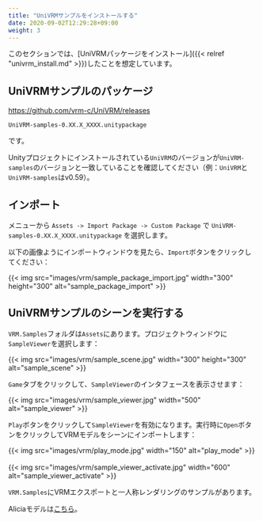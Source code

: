 ```yaml
---
title: "UniVRMサンプルをインストールする"
date: 2020-09-02T12:29:28+09:00
weight: 3
---
```


このセクションでは、[UniVRMパッケージをインストール]({{< relref "univrm_install.md" >}})したことを想定しています。

## UniVRMサンプルのパッケージ

https://github.com/vrm-c/UniVRM/releases

`UniVRM-samples-0.XX.X_XXXX.unitypackage`

です。

Unityプロジェクトにインストールされている`UniVRM`のバージョンが`UniVRM-samples`のバージョンと一致していることを確認してください（例：`UniVRM`と`UniVRM-samples`はv0.59）。

## インポート

メニューから `Assets -> Import Package -> Custom Package` で `UniVRM-samples-0.XX.X_XXXX.unitypackage` を選択します。

以下の画像ようにインポートウィンドウを見たら、`Import`ボタンをクリックしてください：

{{< img src="images/vrm/sample_package_import.jpg" width="300" height="300" alt="sample_package_import" >}}

## UniVRMサンプルのシーンを実行する

`VRM.Samples`フォルダは`Assets`にあります。プロジェクトウィンドウに`SampleViewer`を選択します：

{{< img src="images/vrm/sample_scene.jpg" width="300" height="300" alt="sample_scene" >}}

`Game`タブをクリックして、`SampleViewer`のインタフェースを表示させます：

{{< img src="images/vrm/sample_viewer.jpg" width="500" alt="sample_viewer" >}}

`Play`ボタンをクリックして`SampleViewer`を有効になります。実行時に`Open`ボタンをクリックしてVRMモデルをシーンにインポートします：

{{< img src="images/vrm/play_mode.jpg" width="150" alt="play_mode" >}}
<br>
<br>
{{< img src="images/vrm/sample_viewer_activate.jpg" width="600" alt="sample_viewer_activate" >}}

`VRM.Samples`にVRMエクスポートと一人称レンダリングのサンプルがあります。

Aliciaモデルは[こちら](https://github.com/vrm-c/UniVRM/blob/master/Tests/Models/Alicia_vrm-0.51/AliciaSolid_vrm-0.51.vrm)。
